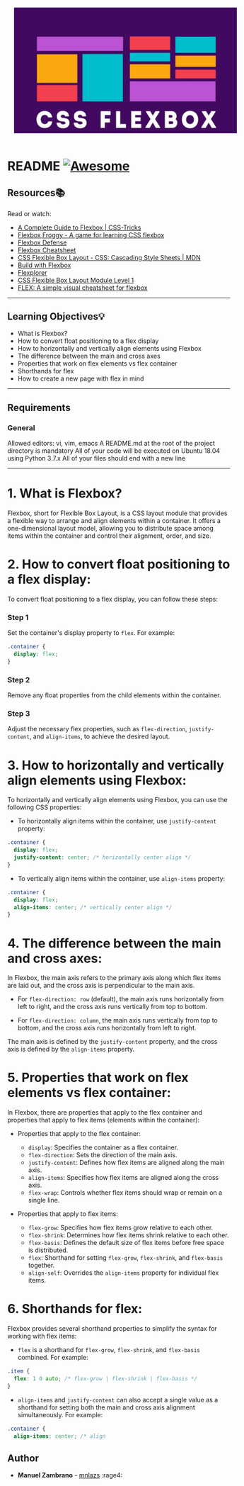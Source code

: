 <div align="center">
  <img src="images/felx.webp" width="650" style="margin: 15px;"/>
</div>


# README [![Awesome](https://cdn.jsdelivr.net/gh/sindresorhus/awesome@d7305f38d29fed78fa85652e3a63e154dd8e8829/media/badge.svg)](https://github.com/sindresorhus/awesome#readme)

## Resources:books:
Read or watch:
* [A Complete Guide to Flexbox | CSS-Tricks](https://css-tricks.com/snippets/css/a-guide-to-flexbox/)
* [Flexbox Froggy - A game for learning CSS flexbox](https://flexboxfroggy.com/#es)
* [Flexbox Defense](http://www.flexboxdefense.com/)
* [Flexbox Cheatsheet](https://yoksel.github.io/flex-cheatsheet/)
* [CSS Flexible Box Layout - CSS: Cascading Style Sheets | MDN](https://developer.mozilla.org/en-US/docs/Web/CSS/CSS_Flexible_Box_Layout)
* [Build with Flexbox](https://intranet.hbtn.io/rltoken/fNfq2XrH6D0OFpXZZA6n_w)
* [Flexplorer](https://bennettfeely.com/flexplorer/)
* [CSS Flexible Box Layout Module Level 1](https://www.w3.org/TR/css-flexbox-1/#flex)
* [FLEX: A simple visual cheatsheet for flexbox](https://flexbox.malven.co)
---

## Learning Objectives:bulb:

- What is Flexbox?
- How to convert float positioning to a flex display
- How to horizontally and vertically align elements using Flexbox
- The difference between the main and cross axes
- Properties that work on flex elements vs flex container
- Shorthands for flex
- How to create a new page with flex in mind
---

## Requirements
### General
Allowed editors: vi, vim, emacs
A README.md at the root of the project directory is mandatory
All of your code will be executed on Ubuntu 18.04 using Python 3.7.x
All of your files should end with a new line

---

# 1. What is Flexbox?
Flexbox, short for Flexible Box Layout, is a CSS layout module that provides a flexible way to arrange and align elements within a container. It offers a one-dimensional layout model, allowing you to distribute space among items within the container and control their alignment, order, and size.

# 2. How to convert float positioning to a flex display:
To convert float positioning to a flex display, you can follow these steps:

### Step 1 
Set the container's display property to `flex`. For example:
```css
.container {
  display: flex;
}
```

### Step 2 
Remove any float properties from the child elements within the container.

### Step 3 
Adjust the necessary flex properties, such as `flex-direction`, `justify-content`, and `align-items`, to achieve the desired layout.

# 3. How to horizontally and vertically align elements using Flexbox:
To horizontally and vertically align elements using Flexbox, you can use the following CSS properties:

- To horizontally align items within the container, use `justify-content` property:
```css
.container {
  display: flex;
  justify-content: center; /* horizontally center align */
}
```

- To vertically align items within the container, use `align-items` property:
```css
.container {
  display: flex;
  align-items: center; /* vertically center align */
}
```

# 4. The difference between the main and cross axes:
In Flexbox, the main axis refers to the primary axis along which flex items are laid out, and the cross axis is perpendicular to the main axis.

- For `flex-direction: row` (default), the main axis runs horizontally from left to right, and the cross axis runs vertically from top to bottom.

- For `flex-direction: column`, the main axis runs vertically from top to bottom, and the cross axis runs horizontally from left to right.

The main axis is defined by the `justify-content` property, and the cross axis is defined by the `align-items` property.

# 5. Properties that work on flex elements vs flex container:
In Flexbox, there are properties that apply to the flex container and properties that apply to flex items (elements within the container):

- Properties that apply to the flex container:
  - `display`: Specifies the container as a flex container.
  - `flex-direction`: Sets the direction of the main axis.
  - `justify-content`: Defines how flex items are aligned along the main axis.
  - `align-items`: Specifies how flex items are aligned along the cross axis.
  - `flex-wrap`: Controls whether flex items should wrap or remain on a single line.

- Properties that apply to flex items:
  - `flex-grow`: Specifies how flex items grow relative to each other.
  - `flex-shrink`: Determines how flex items shrink relative to each other.
  - `flex-basis`: Defines the default size of flex items before free space is distributed.
  - `flex`: Shorthand for setting `flex-grow`, `flex-shrink`, and `flex-basis` together.
  - `align-self`: Overrides the `align-items` property for individual flex items.

# 6. Shorthands for flex:
Flexbox provides several shorthand properties to simplify the syntax for working with flex items:

- `flex` is a shorthand for `flex-grow`, `flex-shrink`, and `flex-basis` combined. For example:
```css
.item {
  flex: 1 0 auto; /* flex-grow | flex-shrink | flex-basis */
}
```

- `align-items` and `justify-content` can also accept a single value as a shorthand for setting both the main and cross axis alignment simultaneously. For example:
```css
.container {
  align-items: center; /* align
```

## Author
- **Manuel Zambrano** - [mnlazs](https://github.com/mnlazs) :rage4:
